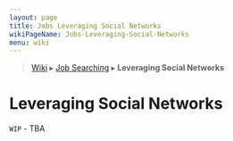```yaml
---
layout: page
title: Jobs Leveraging Social Networks
wikiPageName: Jobs-Leveraging-Social-Networks
menu: wiki
---
```


> [Wiki](Home) ▸ [Job Searching](Job-Searching) ▸ **Leveraging Social Networks**

# Leveraging Social Networks

`WIP` - TBA
